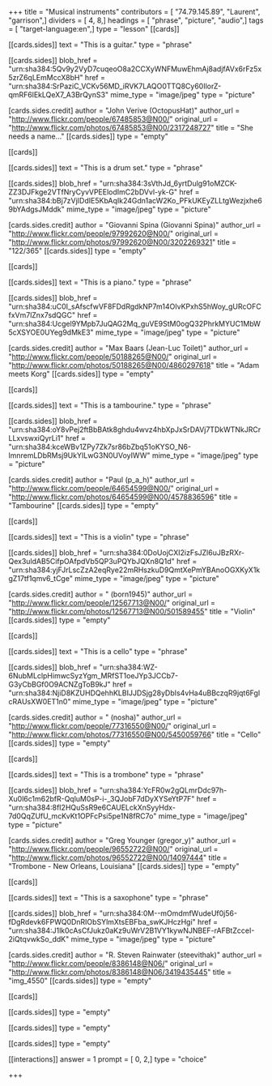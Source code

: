 +++
title = "Musical instruments"
contributors = [ "74.79.145.89", "Laurent", "garrison",]
dividers = [ 4, 8,]
headings = [ "phrase", "picture", "audio",]
tags = [ "target-language:en",]
type = "lesson"
[[cards]]

[[cards.sides]]
text = "This is a guitar."
type = "phrase"

[[cards.sides]]
blob_href = "urn:sha384:5Qv9y2VyD7cuqeoO8a2CCXyWNFMuwEhmAj8adjfAVx6rFz5x5zrZ6qLEmMccX8bH"
href = "urn:sha384:SrPaziC_VCKv56MD_iRVK7LAQO0TTQ8Cy60IlorZ-qmRF6lEkLQeX7_A3BrQynS3"
mime_type = "image/jpeg"
type = "picture"

[cards.sides.credit]
author = "John Verive (OctopusHat)"
author_url = "http://www.flickr.com/people/67485853@N00/"
original_url = "http://www.flickr.com/photos/67485853@N00/2317248727"
title = "She needs a name..."
[[cards.sides]]
type = "empty"

[[cards]]

[[cards.sides]]
text = "This is a drum set."
type = "phrase"

[[cards.sides]]
blob_href = "urn:sha384:3sVthJd_6yrtDulg91oMZCK-ZZ3DJFkge2VTfNryCyvVPEElodImC2bDVvl-yk-G"
href = "urn:sha384:bBj7zVjIDdIE5KbAqIk24Gdn1acW2Ko_PFkUKEyZLLtgWezjxhe69bYAdgsJMddk"
mime_type = "image/jpeg"
type = "picture"

[cards.sides.credit]
author = "Giovanni Spina (Giovanni Spina)"
author_url = "http://www.flickr.com/people/97992620@N00/"
original_url = "http://www.flickr.com/photos/97992620@N00/3202269321"
title = "122/365"
[[cards.sides]]
type = "empty"

[[cards]]

[[cards.sides]]
text = "This is a piano."
type = "phrase"

[[cards.sides]]
blob_href = "urn:sha384:uC0I_sAfscfwVF8FDdRgdkNP7m14OIvKPxhS5hWoy_gURcOFCfxVm7lZnx7sdQGC"
href = "urn:sha384:Ucgel9YMpb7JuQAG2Mq_guVE9StM0ogQ32PhrkMYUC1MbW5cXSYOE0UYeg9dMkE3"
mime_type = "image/jpeg"
type = "picture"

[cards.sides.credit]
author = "Max Baars (Jean-Luc Toilet)"
author_url = "http://www.flickr.com/people/50188265@N00/"
original_url = "http://www.flickr.com/photos/50188265@N00/4860297618"
title = "Adam meets Korg"
[[cards.sides]]
type = "empty"

[[cards]]

[[cards.sides]]
text = "This is a tambourine."
type = "phrase"

[[cards.sides]]
blob_href = "urn:sha384:oY8vPej2ftBbBAtk8ghdu4wvz4hbXpJxSrDAVj7TDkWTNkJRCrLLxvswxiQyrLi1"
href = "urn:sha384:kceWBv1ZPy7Zk7sr86bZbq51oKYSO_N6-lmnremLDbRMsj9UkYILwG3N0UVoyIWW"
mime_type = "image/jpeg"
type = "picture"

[cards.sides.credit]
author = "Paul (p_a_h)"
author_url = "http://www.flickr.com/people/64654599@N00/"
original_url = "http://www.flickr.com/photos/64654599@N00/4578836596"
title = "Tambourine"
[[cards.sides]]
type = "empty"

[[cards]]

[[cards.sides]]
text = "This is a violin"
type = "phrase"

[[cards.sides]]
blob_href = "urn:sha384:0DoUojCXI2izFsJZl6uJBzRXr-Qex3uldAB5CifpOAfpdVb5QP3uPQYbJQXn8Q1d"
href = "urn:sha384:yjFJrLscZzA2eqRye22mRHszkuD9QmtXePmYBAnoOGXKyX1kgZ17tf1qmv6_tCge"
mime_type = "image/jpeg"
type = "picture"

[cards.sides.credit]
author = " (born1945)"
author_url = "http://www.flickr.com/people/12567713@N00/"
original_url = "http://www.flickr.com/photos/12567713@N00/501589455"
title = "Violin"
[[cards.sides]]
type = "empty"

[[cards]]

[[cards.sides]]
text = "This is a cello"
type = "phrase"

[[cards.sides]]
blob_href = "urn:sha384:WZ-6NubMLclpHimwcSyzYgm_MRfST1oeJYp3JCCb7-G3yCbBGf0O9ACNZgToB9kJ"
href = "urn:sha384:NjiD8KZUHDQehhKLBIJJDSjg28yDbIs4vHa4uBBczqR9jqt6FglcRAUsXW0ET1n0"
mime_type = "image/jpeg"
type = "picture"

[cards.sides.credit]
author = " (nosha)"
author_url = "http://www.flickr.com/people/77316550@N00/"
original_url = "http://www.flickr.com/photos/77316550@N00/5450059766"
title = "Cello"
[[cards.sides]]
type = "empty"

[[cards]]

[[cards.sides]]
text = "This is a trombone"
type = "phrase"

[[cards.sides]]
blob_href = "urn:sha384:YcFR0w2gQLmrDdc97h-Xu0l6c1m62bfR-QqluM0sP-i-_3QJobF7dDyXYSeYtP7F"
href = "urn:sha384:8fI2HQuSsR9e6CAUELckXnSyyHdx-7d0QqZUfU_mcKvKt1OPFcPsi5pe1N8fRC7o"
mime_type = "image/jpeg"
type = "picture"

[cards.sides.credit]
author = "Greg Younger (gregor_y)"
author_url = "http://www.flickr.com/people/96552722@N00/"
original_url = "http://www.flickr.com/photos/96552722@N00/14097444"
title = "Trombone - New Orleans, Louisiana"
[[cards.sides]]
type = "empty"

[[cards]]

[[cards.sides]]
text = "This is a saxophone"
type = "phrase"

[[cards.sides]]
blob_href = "urn:sha384:0M--mOmdmfWudeUf0j56-fDgRdevk6FPWQ0DnRIObSYlmXtsEBFba_swKJHczHgi"
href = "urn:sha384:J1lk0cAsCfJukz0aKz9uWrV2B1VY1kywNJNBEF-rAFBtZcceI-2iQtqvwkSo_ddK"
mime_type = "image/jpeg"
type = "picture"

[cards.sides.credit]
author = "R. Steven Rainwater (steevithak)"
author_url = "http://www.flickr.com/people/8386148@N06/"
original_url = "http://www.flickr.com/photos/8386148@N06/3419435445"
title = "img_4550"
[[cards.sides]]
type = "empty"

[[cards]]

[[cards.sides]]
type = "empty"

[[cards.sides]]
type = "empty"

[[cards.sides]]
type = "empty"

[[interactions]]
answer = 1
prompt = [ 0, 2,]
type = "choice"

+++
